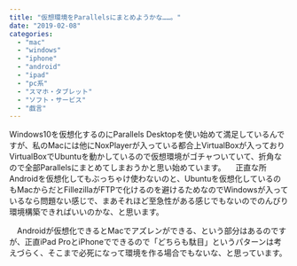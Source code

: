 ```yaml
---
title: "仮想環境をParallelsにまとめようかな……。"
date: "2019-02-08"
categories: 
  - "mac"
  - "windows"
  - "iphone"
  - "android"
  - "ipad"
  - "pc系"
  - "スマホ・タブレット"
  - "ソフト・サービス"
  - "戯言"
---
```


Windows10を仮想化するのにParallels Desktopを使い始めて満足しているんですが、私のMacには他にNoxPlayerが入っている都合上VirtualBoxが入っておりVirtualBoxでUbuntuを動かしているので仮想環境がゴチャついていて、折角なので全部Parallelsにまとめてしまおうかと思い始めています。 　正直な所Androidを仮想化してもぶっちゃけ使わないのと、Ubuntuを仮想化しているのもMacからだとFillezillaがFTPで化けるのを避けるためなのでWindowsが入っているなら問題ない感じで、まあそれほど至急性がある感じでもないのでのんびり環境構築できればいいのかな、と思います。

　Androidが仮想化できるとMacでアズレンができる、という部分はあるのですが、正直iPad ProとiPhoneでできるので「どちらも駄目」というパターンは考えづらく、そこまで必死になって環境を作る場合でもないな、と思っています。
